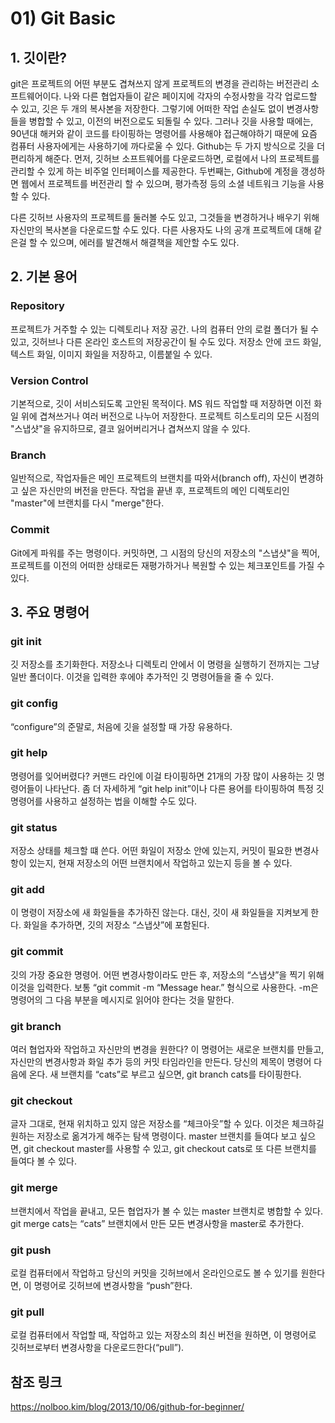 # 01) Git Basic



## 1. 깃이란?
git은 프로젝트의 어떤 부분도 겹쳐쓰지 않게 프로젝트의 변경을 관리하는 버전관리 소프트웨어이다. 나와 다른 협업자들이 같은 페이지에 각자의 수정사항을 각각 업로드할 수 있고, 깃은 두 개의 복사본을 저장한다. 그렇기에 어떠한 작업 손실도 없이 변경사항들을 병합할 수 있고, 이전의 버전으로도 되돌릴 수 있다.
 그러나 깃을 사용할 때에는, 90년대 해커와 같이 코드를 타이핑하는 명령어를 사용해야 접근해야하기 때문에 요즘 컴퓨터 사용자에게는 사용하기에 까다로울 수 있다.
Github는 두 가지 방식으로 깃을 더 편리하게 해준다. 먼저, 깃허브 소프트웨어를 다운로드하면, 로컬에서 나의 프로젝트를 관리할 수 있게 하는 비주얼 인터페이스를 제공한다. 두번째는, Github에 계정을 갱성하면 웹에서 프로젝트를 버전관리 할 수 있으며, 평가측정 등의 소셜 네트워크 기능을 사용할 수 있다. 

다른 깃허브 사용자의 프로젝트를 둘러볼 수도 있고, 그것들을 변경하거나 배우기 위해 자신만의 복사본을 다운로드할 수도 있다. 다른 사용자도 나의 공개 프로젝트에 대해 같은걸 할 수 있으며, 에러를 발견해서 해결책을 제안할 수도 있다.


## 2. 기본 용어

### Repository
프로젝트가 거주할 수 있는 디렉토리나 저장 공간. 나의 컴퓨터 안의 로컬 폴더가 될 수 있고, 깃허브나 다른 온라인 호스트의 저장공간이 될 수도 있다. 저장소 안에 코드 화일, 텍스트 화일, 이미지 화일을 저장하고, 이름붙일 수 있다.

### Version Control
기본적으로, 깃이 서비스되도록 고안된 목적이다. MS 워드 작업할 때 저장하면 이전 화일 위에 겹쳐쓰거나 여러 버전으로 나누어 저장한다. 프로젝트 히스토리의 모든  시점의 "스냅샷"을 유지하므로, 결코 잃어버리거나 겹쳐쓰지 않을 수 있다.

### Branch
일반적으로, 작업자들은 메인 프로젝트의 브랜치를 따와서(branch off), 자신이 변경하고 싶은 자신만의 버전을 만든다. 작업을 끝낸 후, 프로젝트의 메인 디렉토리인 "master"에 브랜치를 다시 "merge"한다.

### Commit
Git에게 파워를 주는 명령이다. 커밋하면, 그 시점의 당신의 저장소의 "스냅샷"을 찍어, 프로젝트를 이전의 어떠한 상태로든 재평가하거나 복원할 수 있는 체크포인트를 가질 수 있다.


## 3. 주요 명령어

### git init
깃 저장소를 초기화한다. 저장소나 디렉토리 안에서 이 명령을 실행하기 전까지는 그냥 일반 폴더이다. 이것을 입력한 후에야 추가적인 깃 명령어들을 줄 수 있다.

### git config 
“configure”의 준말로, 처음에 깃을 설정할 때 가장 유용하다.

### git help
명령어를 잊어버렸다? 커맨드 라인에 이걸 타이핑하면 21개의 가장 많이 사용하는 깃 명령어들이 나타난다. 좀 더 자세하게 “git help init”이나 다른 용어를 타이핑하여 특정 깃 명령어를 사용하고 설정하는 법을 이해할 수도 있다.

### git status
저장소 상태를 체크할 떄 쓴다. 어떤 화일이 저장소 안에 있는지, 커밋이 필요한 변경사항이 있는지, 현재 저장소의 어떤 브랜치에서 작업하고 있는지 등을 볼 수 있다.

### git add
이 명령이 저장소에 새 화일들을 추가하진 않는다. 대신, 깃이 새 화일들을 지켜보게 한다. 화일을 추가하면, 깃의 저장소 “스냅샷”에 포함된다.

### git commit
깃의 가장 중요한 명령어. 어떤 변경사항이라도 만든 후, 저장소의 “스냅샷”을 찍기 위해 이것을 입력한다. 보통 “git commit -m “Message hear.” 형식으로 사용한다. -m은 명령어의 그 다음 부분을 메시지로 읽어야 한다는 것을 말한다.

### git branch
여러 협업자와 작업하고 자신만의 변경을 원한다? 이 명령어는 새로운 브랜치를 만들고, 자신만의 변경사항과 화일 추가 등의 커밋 타임라인을 만든다. 당신의 제목이 명령어 다음에 온다. 새 브랜치를 “cats”로 부르고 싶으면, git branch cats를 타이핑한다.

### git checkout
글자 그대로, 현재 위치하고 있지 않은 저장소를 “체크아웃”할 수 있다. 이것은 체크하길 원하는 저장소로 옮겨가게 해주는 탐색 명령이다. master 브랜치를 들여다 보고 싶으면, git checkout master를 사용할 수 있고, git checkout cats로 또 다른 브랜치를 들여다 볼 수 있다.

### git merge
브랜치에서 작업을 끝내고, 모든 협업자가 볼 수 있는 master 브랜치로 병합할 수 있다. git merge cats는 “cats” 브랜치에서 만든 모든 변경사항을 master로 추가한다.

### git push
로컬 컴퓨터에서 작업하고 당신의 커밋을 깃허브에서 온라인으로도 볼 수 있기를 원한다면, 이 명령어로 깃허브에 변경사항을 “push”한다.

### git pull
로컬 컴퓨터에서 작업할 때, 작업하고 있는 저장소의 최신 버전을 원하면, 이 명령어로 깃허브로부터 변경사항을 다운로드한다(“pull”).

## 참조 링크
https://nolboo.kim/blog/2013/10/06/github-for-beginner/
